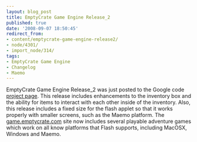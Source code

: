 ```yaml
---
layout: blog_post
title: EmptyCrate Game Engine Release_2
published: true
date: '2008-09-07 18:50:45'
redirect_from:
- content/emptycrate-game-engine-release2/
- node/4301/
- import_node/314/
tags:
- EmptyCrate Game Engine
- Changelog
- Maemo
---
```


EmptyCrate Game Engine Release_2 was just posted to the Google code [project page](http://code.google.com/p/emptycrategameengine/). This release includes enhancements to the inventory box and the ability for items to interact with each other inside of the inventory. Also, this release includes a fixed size for the flash applet so that it works properly with smaller screens, such as the Maemo platform. The [game.emptycrate.com](http://game.emptycrate.com) site now includes several playable adventure games which work on all know platforms that Flash supports, including MacOSX, Windows and Maemo.
